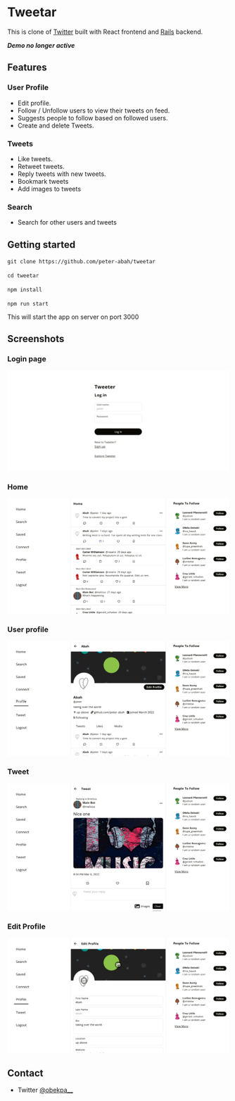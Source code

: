 # Tweetar
This is clone of [Twitter](https://twitter.com) built with React
frontend and [Rails](https://github.com/peter-abah/tweetar-api) backend.

_**Demo no longer active**_

## Features
### User Profile
- Edit profile.
- Follow / Unfollow users to view their tweets on feed.
- Suggests people to follow based on followed users.
- Create and delete Tweets.

### Tweets
- Like tweets.
- Retweet tweets.
- Reply tweets with new tweets.
- Bookmark tweets
- Add images to tweets

### Search
- Search for other users and tweets

## Getting started

```
git clone https://github.com/peter-abah/tweetar

cd tweetar

npm install

npm run start
```

This will start the app on server on port 3000

## Screenshots
### Login page
![Login](assets/login_desktop.webp)

### Home
![Home](assets/home_desktop.webp)

### User profile
![User profile](assets/profile_desktop.webp)

### Tweet
![Tweet](assets/tweet_desktop.webp)

### Edit Profile
![Edit profile](assets/edit_profile_desktop.webp)

## Contact
- Twitter [@obekpa__](https://twitter.com/obekpa__)
